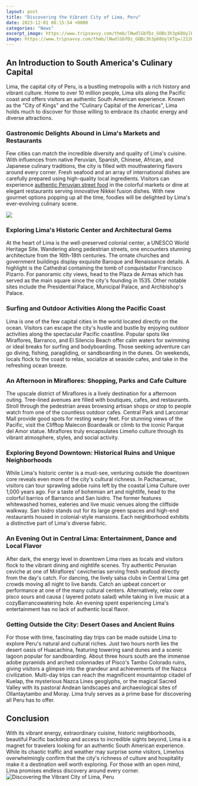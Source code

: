```yaml
---
layout: post
title: "Discovering the Vibrant City of Lima, Peru"
date: 2023-12-01 06:15:54 +0000
categories: "News"
excerpt_image: https://www.tripsavvy.com/thmb/lNwdlGbfDz_GOBc3h3p68UylKTg=/2126x1412/filters:fill(auto,1)/493990529-56a412bc5f9b58b7d0d559f6.jpg
image: https://www.tripsavvy.com/thmb/lNwdlGbfDz_GOBc3h3p68UylKTg=/2126x1412/filters:fill(auto,1)/493990529-56a412bc5f9b58b7d0d559f6.jpg
---
```


## An Introduction to South America's Culinary Capital
Lima, the capital city of Peru, is a bustling metropolis with a rich history and vibrant culture. Home to over 10 million people, Lima sits along the Pacific coast and offers visitors an authentic South American experience. Known as the "City of Kings" and the "Culinary Capital of the Americas", Lima holds much to discover for those willing to embrace its chaotic energy and diverse attractions. 
### **Gastronomic Delights Abound in Lima's Markets and Restaurants**
Few cities can match the incredible diversity and quality of Lima's cuisine. With influences from native Peruvian, Spanish, Chinese, African, and Japanese culinary traditions, the city is filled with mouthwatering flavors around every corner. Fresh seafood and an array of international dishes are carefully prepared using high-quality local ingredients. Visitors can experience [authentic Peruvian street food](https://thetopnews.github.io/evaluating-the-switch-s-power-and-potential-for-a-pro-version/) in the colorful markets or dine at elegant restaurants serving innovative Nikkei fusion dishes. With new gourmet options popping up all the time, foodies will be delighted by Lima's ever-evolving culinary scene.

![](https://i.pinimg.com/originals/e0/ab/fd/e0abfd2f41db39b183f0e545a7a2208e.jpg)
### Exploring Lima's Historic Center and Architectural Gems
At the heart of Lima is the well-preserved colonial center, a UNESCO World Heritage Site. Wandering along pedestrian streets, one encounters stunning architecture from the 16th-18th centuries. The ornate churches and government buildings display exquisite Baroque and Renaissance details. A highlight is the Cathedral containing the tomb of conquistador Francisco Pizarro. For panoramic city views, head to the Plaza de Armas which has served as the main square since the city's founding in 1535. Other notable sites include the Presidential Palace, Municipal Palace, and Archbishop's Palace.
### Surfing and Outdoor Activities Along the Pacific Coast
Lima is one of the few capital cities in the world located directly on the ocean. Visitors can escape the city's hustle and bustle by enjoying outdoor activities along the spectacular Pacific coastline. Popular spots like Miraflores, Barranco, and El Silencio Beach offer calm waters for swimming or ideal breaks for surfing and bodyboarding. Those seeking adventure can go diving, fishing, paragliding, or sandboarding in the dunes. On weekends, locals flock to the coast to relax, socialize at seaside cafes, and take in the refreshing ocean breeze.
### An Afternoon in Miraflores: Shopping, Parks and Cafe Culture  
The upscale district of Miraflores is a lively destination for a afternoon outing. Tree-lined avenues are filled with boutiques, cafes, and restaurants. Stroll through the pedestrian areas browsing artisan shops or stop to people watch from one of the countless outdoor cafes. Central Park and Larcomar Mall provide good spots for resting weary feet. For stunning views of the Pacific, visit the Clifftop Malecon Boardwalk or climb to the iconic Parque del Amor statue. Miraflores truly encapsulates Limeño culture through its vibrant atmosphere, styles, and social activity.
### Exploring Beyond Downtown: Historical Ruins and Unique Neighborhoods
While Lima's historic center is a must-see, venturing outside the downtown core reveals even more of the city's cultural richness. In Pachacamac, visitors can tour sprawling adobe ruins left by the coastal Lima Culture over 1,000 years ago. For a taste of bohemian art and nightlife, head to the colorful barrios of Barranco and San Isidro. The former features whitewashed homes, eateries and live music venues along the cliffside walkway. San Isidro stands out for its large green spaces and high-end restaurants housed in colonial-style mansions. Each neighborhood exhibits a distinctive part of Lima's diverse fabric. 
### An Evening Out in Central Lima: Entertainment, Dance and Local Flavor
After dark, the energy level in downtown Lima rises as locals and visitors flock to the vibrant dining and nightlife scenes. Try authentic Peruvian ceviche at one of Miraflores' cevicherias serving fresh seafood directly from the day's catch. For dancing, the lively salsa clubs in Central Lima get crowds moving all night to live bands. Catch an upbeat concert or performance at one of the many cultural centers. Alternatively, relax over pisco sours and causa ( layered potato salad) while taking in live music at a cozyBarrancowatering hole. An evening spent experiencing Lima's entertainment has no lack of authentic local flavor.
### Getting Outside the City: Desert Oases and Ancient Ruins
For those with time, fascinating day trips can be made outside Lima to explore Peru's natural and cultural riches. Just two hours north lies the desert oasis of Huacachina, featuring towering sand dunes and a scenic lagoon popular for sandboarding. About three hours south are the immense adobe pyramids and arched colonnades of Pisco's Tambo Colorado ruins, giving visitors a glimpse into the grandeur and achievements of the Nazca civilization. Multi-day trips can reach the magnificent mountaintop citadel of Kuelap, the mysterious Nazca Lines geoglyphs, or the magical Sacred Valley with its pastoral Andean landscapes and archaeological sites of Ollantaytambo and Moray. Lima truly serves as a prime base for discovering all Peru has to offer.
## Conclusion
With its vibrant energy, extraordinary cuisine, historic neighborhoods, beautiful Pacific backdrop and access to incredible sights beyond, Lima is a magnet for travelers looking for an authentic South American experience. While its chaotic traffic and weather may surprise some visitors, Limeños overwhelmingly confirm that the city's richness of culture and hospitality make it a destination well worth exploring. For those with an open mind, Lima promises endless discovery around every corner.
![Discovering the Vibrant City of Lima, Peru](https://www.tripsavvy.com/thmb/lNwdlGbfDz_GOBc3h3p68UylKTg=/2126x1412/filters:fill(auto,1)/493990529-56a412bc5f9b58b7d0d559f6.jpg)